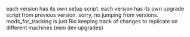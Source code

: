 each version has its own setup script.
each version has its own upgrade script from previous version.  sorry, no jumping from versions.
mods_for_tracking is just Rio keeping track of changes to replicate on different machines (mini dev upgrades)
